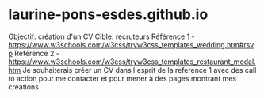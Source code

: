 # laurine-pons-esdes.github.io
Objectif: création d'un CV
Cible: recruteurs
Référence 1 - https://www.w3schools.com/w3css/tryw3css_templates_wedding.htm#rsvp
Référence 2 - https://www.w3schools.com/w3css/tryw3css_templates_restaurant_modal.htm
Je souhaiterais créer un CV dans l'esprit de la reference 1 avec des call to action pour me contacter et pour mener à des pages montrant mes créations
